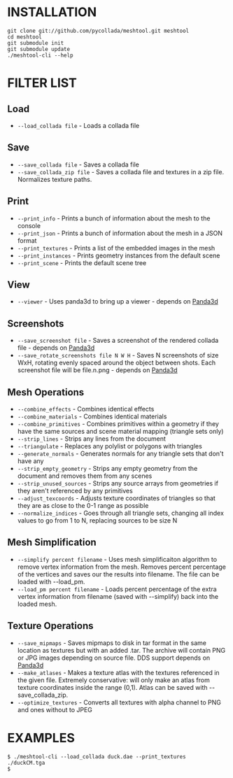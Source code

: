 INSTALLATION
============
    git clone git://github.com/pycollada/meshtool.git meshtool
    cd meshtool
    git submodule init
    git submodule update
    ./meshtool-cli --help

FILTER LIST
===========

Load
----
* ``--load_collada file`` - Loads a collada file

Save
----
* ``--save_collada file`` - Saves a collada file
* ``--save_collada_zip file`` - Saves a collada file and textures in a zip file.
Normalizes texture paths.

Print
-----
* ``--print_info`` - Prints a bunch of information about the mesh to the console
* ``--print_json`` - Prints a bunch of information about the mesh in a JSON
format
* ``--print_textures`` - Prints a list of the embedded images in the mesh
* ``--print_instances`` - Prints geometry instances from the default scene
* ``--print_scene`` - Prints the default scene tree

View
----
* ``--viewer`` - Uses panda3d to bring up a viewer - depends on
[Panda3d](http://www.panda3d.org/)

Screenshots
-----------
* ``--save_screenshot file`` - Saves a screenshot of the rendered collada file -
depends on [Panda3d](http://www.panda3d.org/)
* ``--save_rotate_screenshots file N W H`` - Saves N screenshots of size WxH,
rotating evenly spaced around the object between shots. Each screenshot file
will be file.n.png - depends on [Panda3d](http://www.panda3d.org/)

Mesh Operations
---------------
* ``--combine_effects`` - Combines identical effects
* ``--combine_materials`` - Combines identical materials
* ``--combine_primitives`` - Combines primitives within a geometry if they have
the same sources and scene material mapping (triangle sets only)
* ``--strip_lines`` - Strips any lines from the document
* ``--triangulate`` - Replaces any polylist or polygons with triangles
* ``--generate_normals`` - Generates normals for any triangle sets that don't
have any
* ``--strip_empty_geometry`` - Strips any empty geometry from the document and
removes them from any scenes
* ``--strip_unused_sources`` - Strips any source arrays from geometries if they
aren't referenced by any primitives
* ``--adjust_texcoords`` - Adjusts texture coordinates of triangles so that they
are as close to the 0-1 range as possible
* ``--normalize_indices`` - Goes through all triangle sets, changing all index
values to go from 1 to N, replacing sources to be size N

Mesh Simplification
-------------------
* ``--simplify percent filename`` - Uses mesh simplificaiton algorithm to remove
vertex information from the mesh. Removes percent percentage of the vertices and
saves our the results into filename. The file can be loaded with --load_pm.
* ``--load_pm percent filename`` - Loads percent percentage of the extra vertex
information from filename (saved with --simplify) back into the loaded mesh.

Texture Operations
------------------
* ``--save_mipmaps`` - Saves mipmaps to disk in tar format in the same location
as textures but with an added .tar. The archive will contain PNG or JPG images
depending on source file. DDS support depends on
[Panda3d](http://www.panda3d.org/)
* ``--make_atlases`` - Makes a texture atlas with the textures referenced in the
given file. Extremely conservative: will only make an atlas from texture
coordinates inside the range (0,1). Atlas can be saved with --save_collada_zip.
* ``--optimize_textures`` - Converts all textures with alpha channel to PNG and
ones without to JPEG

EXAMPLES
========
    $ ./meshtool-cli --load_collada duck.dae --print_textures
    ./duckCM.tga
    $
